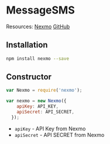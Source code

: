 # MessageSMS

Resources: 
[Nexmo](https://www.nexmo.com/)
[GitHub](https://github.com/Nexmo/nexmo-node)

## Installation

```bash
npm install nexmo --save
```

## Constructor

```js
var Nexmo = require('nexmo');

var nexmo = new Nexmo({
    apiKey: API_KEY,
    apiSecret: API_SECRET,   
  });
```

* `apiKey` - API Key from Nexmo
* `apiSecret` - API SECRET from Nexmo

```js
